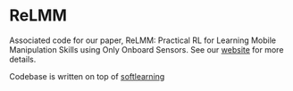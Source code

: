 # ReLMM

Associated code for our paper, ReLMM: Practical RL for Learning Mobile Manipulation Skills using Only Onboard Sensors. See our [website](https://sites.google.com/view/relmm/home) for more details.

Codebase is written on top of [softlearning](https://github.com/rail-berkeley/softlearning)
